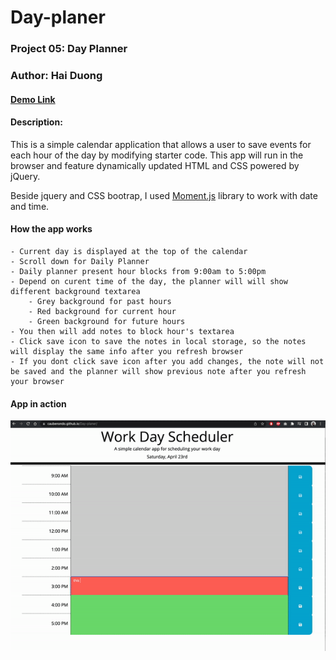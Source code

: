 # Day-planer
### Project 05: Day Planner
### Author: Hai Duong
#### [Demo Link](https://caubenondo.github.io/Day-planer/)
#### Description:
This is a simple calendar application that allows a user to save events for each hour of the day by modifying starter code. This app will run in the browser and feature dynamically updated HTML and CSS powered by jQuery.

Beside jquery and CSS bootrap, I used [Moment.js](https://momentjs.com/) library to work with date and time.

#### How the app works
```
- Current day is displayed at the top of the calendar
- Scroll down for Daily Planner
- Daily planner present hour blocks from 9:00am to 5:00pm
- Depend on curent time of the day, the planner will will show different background textarea
    - Grey background for past hours
    - Red background for current hour
    - Green background for future hours
- You then will add notes to block hour's textarea
- Click save icon to save the notes in local storage, so the notes will display the same info after you refresh browser
- If you dont click save icon after you add changes, the note will not be saved and the planner will show previous note after you refresh your browser
```

#### App in action
![app in action](./assets/resources/ezgif.com-gif-maker.gif)